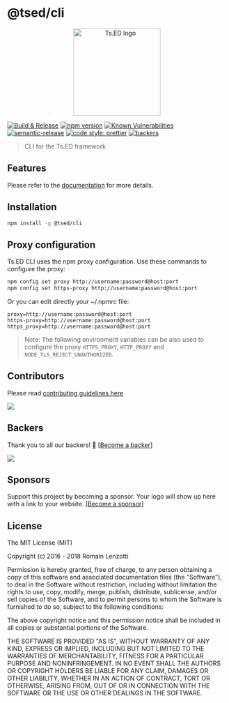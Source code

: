 # @tsed/cli 

<p style="text-align: center" align="center">
 <a href="https://tsed.io" target="_blank"><img src="https://tsed.io/tsed-og.png" width="200" alt="Ts.ED logo"/></a>
</p>

[![Build & Release](https://github.com/TypedProject/tsed-cli/workflows/Build%20&%20Release/badge.svg?branch=master)](https://github.com/TypedProject/tsed-cli/actions?query=workflow%3A%22Build+%26+Release%22)
[![npm version](https://badge.fury.io/js/%40tsed%2Fcli.svg)](https://badge.fury.io/js/%40tsed%2Fcli)
[![Known Vulnerabilities](https://snyk.io/test/github/TypedProject/tsed-cli/badge.svg)](https://snyk.io/test/github/TypedProject/tsed-cli)
[![semantic-release](https://img.shields.io/badge/%20%20%F0%9F%93%A6%F0%9F%9A%80-semantic--release-e10079.svg)](https://github.com/semantic-release/semantic-release)
[![code style: prettier](https://img.shields.io/badge/code_style-prettier-ff69b4.svg?style=flat-square)](https://github.com/prettier/prettier)
[![backers](https://opencollective.com/tsed/tiers/badge.svg)](https://opencollective.com/tsed)

> CLI for the Ts.ED framework

## Features

Please refer to the [documentation](https://cli.tsed.io/) for more details.

## Installation

```bash
npm install -g @tsed/cli
```

## Proxy configuration

Ts.ED CLI uses the npm proxy configuration.
Use these commands to configure the proxy:

```sh
npm config set proxy http://username:password@host:port
npm config set https-proxy http://username:password@host:port
```

Or you can edit directly your ~/.npmrc file:

```
proxy=http://username:password@host:port
https-proxy=http://username:password@host:port
https_proxy=http://username:password@host:port
```

> Note: The following environment variables can be also used to configure the proxy `HTTPS_PROXY`, `HTTP_PROXY` and `NODE_TLS_REJECT_UNAUTHORIZED`.

## Contributors
Please read [contributing guidelines here](https://tsed.io/CONTRIBUTING.html)

<a href="https://github.com/TypedProject/ts-express-decorators/graphs/contributors"><img src="https://opencollective.com/tsed/contributors.svg?width=890" /></a>


## Backers

Thank you to all our backers! 🙏 [[Become a backer](https://opencollective.com/tsed#backer)]

<a href="https://opencollective.com/tsed#backers" target="_blank"><img src="https://opencollective.com/tsed/tiers/backer.svg?width=890"></a>


## Sponsors

Support this project by becoming a sponsor. Your logo will show up here with a link to your website. [[Become a sponsor](https://opencollective.com/tsed#sponsor)]

## License

The MIT License (MIT)

Copyright (c) 2016 - 2018 Romain Lenzotti

Permission is hereby granted, free of charge, to any person obtaining a copy of this software and associated documentation files (the "Software"), to deal in the Software without restriction, including without limitation the rights to use, copy, modify, merge, publish, distribute, sublicense, and/or sell copies of the Software, and to permit persons to whom the Software is furnished to do so, subject to the following conditions:

The above copyright notice and this permission notice shall be included in all copies or substantial portions of the Software.

THE SOFTWARE IS PROVIDED "AS IS", WITHOUT WARRANTY OF ANY KIND, EXPRESS OR IMPLIED, INCLUDING BUT NOT LIMITED TO THE WARRANTIES OF MERCHANTABILITY, FITNESS FOR A PARTICULAR PURPOSE AND NONINFRINGEMENT. IN NO EVENT SHALL THE AUTHORS OR COPYRIGHT HOLDERS BE LIABLE FOR ANY CLAIM, DAMAGES OR OTHER LIABILITY, WHETHER IN AN ACTION OF CONTRACT, TORT OR OTHERWISE, ARISING FROM, OUT OF OR IN CONNECTION WITH THE SOFTWARE OR THE USE OR OTHER DEALINGS IN THE SOFTWARE.
